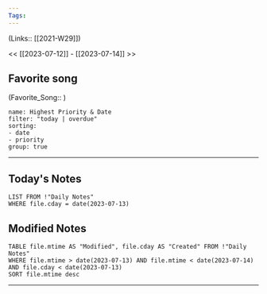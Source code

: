 ```yaml
---
Tags:
---
```

(Links:: [[2021-W29]])

<< [[2023-07-12]] - [[2023-07-14]] >>
## Favorite song
(Favorite_Song:: )

```todoist 
name: Highest Priority & Date 
filter: "today | overdue" 
sorting: 
- date 
- priority
group: true 
```
___
## Today's Notes
```dataview
LIST FROM !"Daily Notes"
WHERE file.cday = date(2023-07-13)
```
## Modified Notes
```dataview
TABLE file.mtime AS "Modified", file.cday AS "Created" FROM !"Daily Notes" 
WHERE file.mtime > date(2023-07-13) AND file.mtime < date(2023-07-14) AND file.cday < date(2023-07-13)
SORT file.mtime desc
```
___
